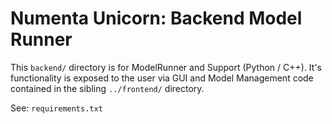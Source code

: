 # Numenta Unicorn: Backend Model Runner

This `backend/` directory is for ModelRunner and Support (Python / C++).
It's functionality is exposed to the user via GUI and Model Management code
contained in the sibling `../frontend/` directory.

See: `requirements.txt`
